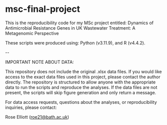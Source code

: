 # msc-final-project
This is the reproducibility code for my MSc project entitled: Dynamics of Antimicrobial Resistance Genes in UK Wastewater Treatment: A Metagenomic Perspective

These scripts were produced using: Python (v3.11.9), and R (v4.4.2).

--

IMPORTANT NOTE ABOUT DATA:

This repository does not include the original .xlsx data files. If you would like access to the exact data files used in this project, please contact the author directly. The repository is structured to allow anyone with the appropriate data to run the scripts and reproduce the analyses. If the data files are not present, the scripts will skip figure generation and only return a message.

For data access requests, questions about the analyses, or reproducibility inquiries, please contact:

Rose Elliott (roe21@bath.ac.uk)
